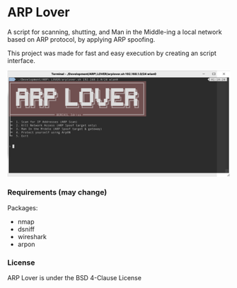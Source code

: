 # ARP Lover

A script for scanning, shutting, and Man in the Middle-ing a local network based on ARP protocol, by applying ARP spoofing.

This project was made for fast and easy execution by creating an script interface.

![](./Images/Screenshot_Terminal.png)

### Requirements (may change)
Packages:
-   nmap
-   dsniff
-   wireshark
-   arpon

### License
ARP Lover is under the BSD 4-Clause License